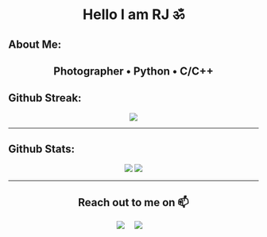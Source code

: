 **<h1 align="center"> Hello I am RJ ॐ</h1>**
<!-- <img src="https://emoji.slack-edge.com/T0172CCPGUW/party-blob/d7253707fa13e9ee.gif" width="30"/> 
<p align="center"> 
  Visitors count<br>
  <img src="https://profile-counter.glitch.me/rjclicks/count.svg" />
</p>
-->

## **About Me:**
<h2 align = "center"> Photographer • Python • C/C++ </h2>


## **Github Streak:**
<p align = "center">
  <img src = "https://github-readme-streak-stats.herokuapp.com/?user=rjclicks&line_height=40&theme=default">
</p>

---

## **Github Stats:**

<p align="center">
  
  <img src="https://github-readme-stats.vercel.app/api?username=rjclicks&hide=stars&show_icons=true&line_height=48&theme=default">
  <img src="https://github-readme-stats.vercel.app/api/top-langs/?username=rjclicks&count_private=true&line_height=40&theme=default">

</p>

---

 <h2 align="center">Reach out to me on 📫</h2>
  <p align="center">
    <a target="_blank"href="https://www.linkedin.com/in/raj-aryan-b5234a1b7/"><img src="https://img.shields.io/badge/linkedin-%230077B5.svg?&style=for-the-badge&logo=linkedin&logoColor=white" /></a>&nbsp;&nbsp;&nbsp;&nbsp;
    <a href="mailto:rajaryan21052000@gmail.com?subject=Hey%20Harsh,%20From%20Github"><img src="https://img.shields.io/badge/gmail-%23D14836.svg?&style=for-the-badge&logo=gmail&logoColor=white" /></a>&nbsp;&nbsp;&nbsp;&nbsp;
</p>
